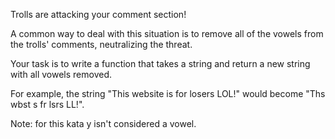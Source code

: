 Trolls are attacking your comment section!

A common way to deal with this situation is to remove all of the vowels from the trolls' comments,
neutralizing the threat.

Your task is to write a function that takes a string and return a new string with all vowels removed.

For example, the string "This website is for losers LOL!" would become "Ths wbst s fr lsrs LL!".

Note: for this kata y isn't considered a vowel.
